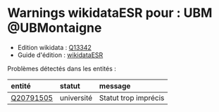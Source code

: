 Warnings wikidataESR pour : UBM @UBMontaigne
================

- Edition wikidata : [Q13342](https://www.wikidata.org/wiki/Q13342)
- Guide d'édition : [wikidataESR](https://github.com/cpesr/wikidataESR/)



Problèmes détectés dans les entités :

|entité                                               |statut     |message              |
|:----------------------------------------------------|:----------|:--------------------|
|[Q20791505](https://www.wikidata.org/wiki/Q20791505) |université |Statut trop imprécis |
